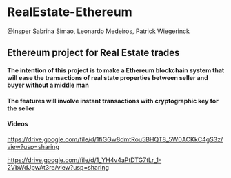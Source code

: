 # RealEstate-Ethereum

@Insper
Sabrina Simao, Leonardo Medeiros, Patrick Wiegerinck

## Ethereum project for Real Estate trades

#### The intention of this project is to make a Ethereum blockchain system that will ease the transactions of real state properties between seller and buyer without a middle man

#### The features will involve instant transactions with cryptographic key for the seller

#### Videos

https://drive.google.com/file/d/1fiGGw8dmtRou5BHQT8_5W0ACKkC4gS3z/view?usp=sharing

https://drive.google.com/file/d/1_YH4v4aPtDTG7tLr_1-2VbWdJpwAt3re/view?usp=sharing
